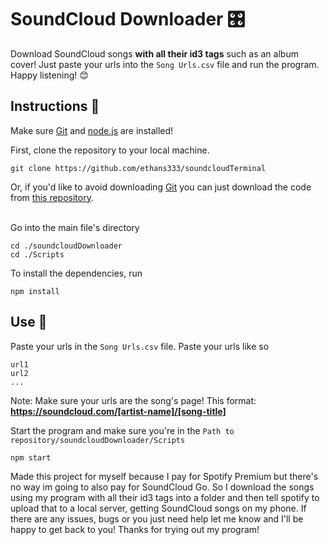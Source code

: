 # SoundCloud Downloader 🎛️
Download SoundCloud songs **with all their id3 tags** such as an album cover! Just paste your urls 
into the ```Song Urls.csv``` file and run the program. Happy listening! :blush:

## Instructions :memo:
Make sure [Git](https://git-scm.com/) and [node.js](https://nodejs.org/en/download/) are installed!

First, clone the repository to your local machine.

```
git clone https://github.com/ethans333/soundcloudTerminal
```

Or, if you'd like to avoid downloading [Git](https://git-scm.com/) you can just download the code from [this repository](https://github.com/ethans333/soundcloudTerminal).<br><br>

Go into the main file's directory
```
cd ./soundcloudDownloader
cd ./Scripts
```

To install the dependencies, run

```
npm install
```

## Use :thinking:	

Paste your urls in the ```Song Urls.csv``` file. Paste your urls like so
```
url1
url2
...
```
Note: Make sure your urls are the song's page! This format: **https://soundcloud.com/[artist-name]/[song-title]**

Start the program and make sure you're in the ```Path to repository/soundcloudDownloader/Scripts```
```
npm start
```

Made this project for myself because I pay for Spotify Premium but there's no way im going to also pay for SoundCloud Go.
So I download the songs using my program with all their id3 tags into a folder and then tell spotify to upload that to a
local server, getting SoundCloud songs on my phone. If there are any issues, bugs or you just need help let me know and I'll
be happy to get back to you! Thanks for trying out my program!
